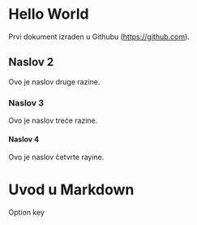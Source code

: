# Hello World
Prvi dokument izraden u Githubu (https://github.com).
## Naslov 2
Ovo je naslov druge razine.
### Naslov 3
Ovo je naslov treće razine.
#### Naslov 4
Ovo je naslov četvrte rayine.
# Uvod u Markdown
Option key
